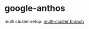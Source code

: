 # google-anthos

multi cluster setup: [multi-cluster branch](https://github.com/safeer-accuknox/google-anthos/tree/multi-cluster)
